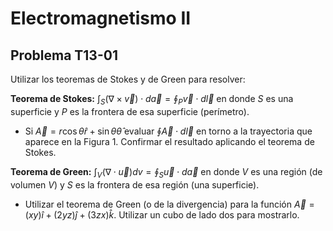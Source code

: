 # Electromagnetismo II
## Problema T13-01

Utilizar los teoremas de Stokes y de Green para resolver:

**Teorema de Stokes:**
$`\int_S (\nabla \times \vec{v})\cdot d\vec{a} = \oint_P \vec{v}\cdot d\vec{l}`$
en donde $`S`$ es una superficie y $`P`$ es la frontera de esa superficie
(perímetro).

- Si $`\vec{A} = r\cos\theta\hat{r} + \sin\theta\hat{\theta}`$ evaluar
$`\oint\vec{A}\cdot d\vec{l}`$ en torno a la trayectoria que aparece en la
Figura 1. Confirmar el resultado aplicando el teorema de Stokes.

**Teorema de Green:**
$`\int_V (\nabla \cdot \vec{u}) dv = \oint_S \vec{u}\cdot d\vec{a}`$
en donde $`V`$ es una región (de volumen $`V`$) y $`S`$ es la frontera de esa
región (una superficie).

- Utilizar el teorema de Green (o de la divergencia) para la función
$`\vec{A} = (xy)\hat{i} + (2yz)\hat{j} + (3zx)\hat{k}`$. Utilizar un cubo de
lado dos para mostrarlo.
